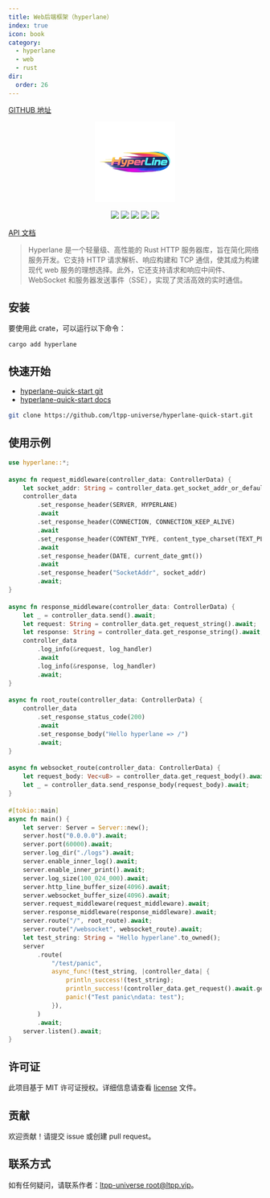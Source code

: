 ```yaml
---
title: Web后端框架（hyperlane）
index: true
icon: book
category:
  - hyperlane
  - web
  - rust
dir:
  order: 26
---
```


<Share colorful />

[GITHUB 地址](https://github.com/ltpp-universe/hyperlane)

<center>

<img src="./img/logo.png" alt="" height="160">

[![](https://img.shields.io/crates/v/hyperlane.svg)](https://crates.io/crates/hyperlane)
[![](https://img.shields.io/crates/d/hyperlane.svg)](https://img.shields.io/crates/d/hyperlane.svg)
[![](https://docs.rs/hyperlane/badge.svg)](https://docs.rs/hyperlane)
[![](https://github.com/ltpp-universe/hyperlane/workflows/Rust/badge.svg)](https://github.com/ltpp-universe/hyperlane/actions?query=workflow:Rust)
[![](https://img.shields.io/crates/l/hyperlane.svg)](./license)

</center>

[API 文档](https://docs.rs/hyperlane/latest/hyperlane/)

> Hyperlane 是一个轻量级、高性能的 Rust HTTP 服务器库，旨在简化网络服务开发。它支持 HTTP 请求解析、响应构建和 TCP 通信，使其成为构建现代 web 服务的理想选择。此外，它还支持请求和响应中间件、WebSocket 和服务器发送事件（SSE），实现了灵活高效的实时通信。

## 安装

要使用此 crate，可以运行以下命令：

```shell
cargo add hyperlane
```

## 快速开始

- [hyperlane-quick-start git](https://github.com/ltpp-universe/hyperlane-quick-start)
- [hyperlane-quick-start docs](https://docs.ltpp.vip/hyperlane/quick-start/)

```sh
git clone https://github.com/ltpp-universe/hyperlane-quick-start.git
```

## 使用示例

```rust
use hyperlane::*;

async fn request_middleware(controller_data: ControllerData) {
    let socket_addr: String = controller_data.get_socket_addr_or_default_string().await;
    controller_data
        .set_response_header(SERVER, HYPERLANE)
        .await
        .set_response_header(CONNECTION, CONNECTION_KEEP_ALIVE)
        .await
        .set_response_header(CONTENT_TYPE, content_type_charset(TEXT_PLAIN, UTF8))
        .await
        .set_response_header(DATE, current_date_gmt())
        .await
        .set_response_header("SocketAddr", socket_addr)
        .await;
}

async fn response_middleware(controller_data: ControllerData) {
    let _ = controller_data.send().await;
    let request: String = controller_data.get_request_string().await;
    let response: String = controller_data.get_response_string().await;
    controller_data
        .log_info(&request, log_handler)
        .await
        .log_info(&response, log_handler)
        .await;
}

async fn root_route(controller_data: ControllerData) {
    controller_data
        .set_response_status_code(200)
        .await
        .set_response_body("Hello hyperlane => /")
        .await;
}

async fn websocket_route(controller_data: ControllerData) {
    let request_body: Vec<u8> = controller_data.get_request_body().await;
    let _ = controller_data.send_response_body(request_body).await;
}

#[tokio::main]
async fn main() {
    let server: Server = Server::new();
    server.host("0.0.0.0").await;
    server.port(60000).await;
    server.log_dir("./logs").await;
    server.enable_inner_log().await;
    server.enable_inner_print().await;
    server.log_size(100_024_000).await;
    server.http_line_buffer_size(4096).await;
    server.websocket_buffer_size(4096).await;
    server.request_middleware(request_middleware).await;
    server.response_middleware(response_middleware).await;
    server.route("/", root_route).await;
    server.route("/websocket", websocket_route).await;
    let test_string: String = "Hello hyperlane".to_owned();
    server
        .route(
            "/test/panic",
            async_func!(test_string, |controller_data| {
                println_success!(test_string);
                println_success!(controller_data.get_request().await.get_string());
                panic!("Test panic\ndata: test");
            }),
        )
        .await;
    server.listen().await;
}
```

## 许可证

此项目基于 MIT 许可证授权。详细信息请查看 [license](license) 文件。

## 贡献

欢迎贡献！请提交 issue 或创建 pull request。

## 联系方式

如有任何疑问，请联系作者：[ltpp-universe <root@ltpp.vip>](mailto:root@ltpp.vip)。

<Bottom />
